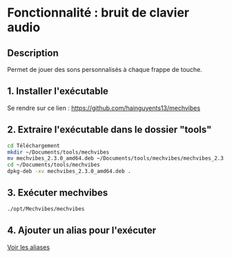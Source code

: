 # Fonctionnalité : bruit de clavier audio

## Description

Permet de jouer des sons personnalisés à chaque frappe de touche.

## 1. Installer l'exécutable

Se rendre sur ce lien : https://github.com/hainguyents13/mechvibes

## 2. Extraire l'exécutable dans le dossier "tools"

```bash
cd Téléchargement
mkdir ~/Documents/tools/mechvibes
mv mechvibes_2.3.0_amd64.deb ~/Documents/tools/mechvibes/mechvibes_2.3.0_amd64.deb
cd ~/Documents/tools/mechvibes
dpkg-deb -xv mechvibes_2.3.0_amd64.deb .
```

## 3. Exécuter mechvibes

```bash
./opt/Mechvibes/mechvibes
```

## 4. Ajouter un alias pour l'exécuter

[Voir les aliases](../aliases.md)
